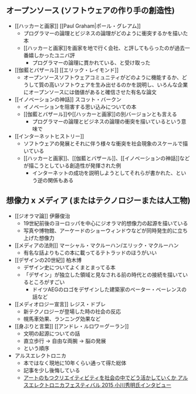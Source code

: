 
## オープンソース (ソフトウェアの作り手の創造性)

- [[ハッカーと画家]] [[Paul Graham|ポール・グレアム]]
	- プログラマーの論理とビジネスの論理がどのように衝突するかを描いた本
	- [[ハッカーと画家]]を画家を地で行く会社、と評してもらったのが過去一番嬉しかったユニバ評
		- プログラマーの論理に貫かれている、と受け取った
- [[伽藍とバザール]] [[エリック・レイモンド]]
	- オープンソースソフトウェアコミュニティがどのように機能するか、どうして質の高いソフトウェアを生み出せるのかを説明し、いろんな企業にオープンソースには価値があると確信させた有名な論文
- [[イノベーションの神話]] スコット・バークン
	- イノベーションを阻害する思い込みについての本
	- [[伽藍とバザール]]や[[ハッカーと画家]]の別バージョンとも言える
		- プログラマーの論理とビジネスの論理の衝突を描いているという意味で
- [[インターネットヒストリー]]
	- ソフトウェアの発展とそれに伴う様々な衝突を社会現象のスケールで描いている
	- [[ハッカーと画家]]、[[伽藍とバザール]]、[[イノベーションの神話]]などが描こうとしている創造性が発揮された例
		- インターネットの成功を説明しようとしてそれらが書かれた、という逆の関係もある

## 想像力 x メディア (またはテクノロジーまたは人工物)

- [[ジオラマ論]] 伊藤俊治
	- 19世紀前後のヨーロッパを中心にジオラマ的想像力の起源を描いている
	- 写真や博物館、アーケードのショーウィンドウなどが同時発生的に立ち上げた想像力
- [[メディアの法則]] マーシャル・マクルーハン/エリック・マクルーハン
	- 有名な話よりもこの本に載ってるテトラッドのほうがいい
- [[デザインの20世紀]] 柏木博
	- デザイン史についてよくまとまってる本
	- 「デザイン」が独立した領域と見なされる前の時代との接続を描いているところがすごい
		- ドイツAEGのロゴをデザインした建築家のペーター・ベーレンスの話など
- [[メディオロジー宣言]] レジス・ドブレ
	- 新テクノロジーが登場した時の社会の反応
	- 幌馬車効果、ランニング効果など
- [[身ぶりと言葉]] [[アンドレ・ルロワ＝グーラン]]
	- 文明の起源についての話
	- 直立歩行 -> 自由な両腕 -> 脳の発展
	- という順序
- アルスエレクトロニカ
	- 本ではなく現地に10年くらい通って得た総体
	- 記事を少し後悔している
	- [アートのもつクリエイティビティを社会の中でどう活かしていくか アルスエレクトロニカフェスティバル 2015 小川秀明氏インタビュー](https://www.cbc-net.com/topic/2015/10/ars-electronica-2015-ogawa-interview-01/)

